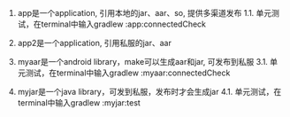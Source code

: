 
1. app是一个application, 引用本地的jar、aar、so, 提供多渠道发布
1.1. 单元测试，在terminal中输入gradlew :app:connectedCheck

2. app2是一个application, 引用私服的jar、aar

3. myaar是一个android library，make可以生成aar和jar, 可发布到私服
3.1. 单元测试，在terminal中输入gradlew :myaar:connectedCheck

4. myjar是一个java library，可发到私服，发布时才会生成jar
4.1. 单元测试，在terminal中输入gradlew :myjar:test
